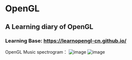 # OpenGL
## A Learning diary of OpenGL
### Learning Base: https://learnopengl-cn.github.io/

OpenGL Music spectrogram：
![image](https://github.com/xiaobooo/OpenGL/blob/master/pic/Spectrum4.0.png)
![image](https://github.com/xiaobooo/OpenGL/blob/master/pic/Spectrum5.0.png)
